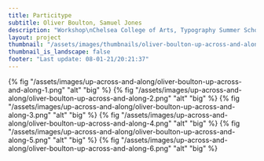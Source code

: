 ```yaml
---
title: Particitype
subtitle: Oliver Boulton, Samuel Jones
description: "Workshop\nChelsea College of Arts, Typography Summer School, 2016\nCamberwell College of Arts, Foundation, 2016\nCamberwell College of Arts, Open House, 2016\nCamberwell College of Arts, BA Graphic Design, 2016\nCamberwell College of Arts, BA Graphic Design, 2015\nCamberwell College of Arts, Foundation, 2015\nCamberwell College of Arts, Foundation, 2014\nMixed media prints, 420 × 594mm 2014-16"
layout: project
thumbnail: "/assets/images/thumbnails/oliver-boulton-up-across-and-along-1.png"
thumbnail_is_landscape: false
footer: "Last update: 08-01-21/20:21:37"
---
```

{% fig "/assets/images/up-across-and-along/oliver-boulton-up-across-and-along-1.png" "alt" "big" %}
{% fig "/assets/images/up-across-and-along/oliver-boulton-up-across-and-along-2.png" "alt" "big" %}
{% fig "/assets/images/up-across-and-along/oliver-boulton-up-across-and-along-3.png" "alt" "big" %}
{% fig "/assets/images/up-across-and-along/oliver-boulton-up-across-and-along-4.png" "alt" "big" %}
{% fig "/assets/images/up-across-and-along/oliver-boulton-up-across-and-along-5.png" "alt" "big" %}
{% fig "/assets/images/up-across-and-along/oliver-boulton-up-across-and-along-6.png" "alt" "big" %}